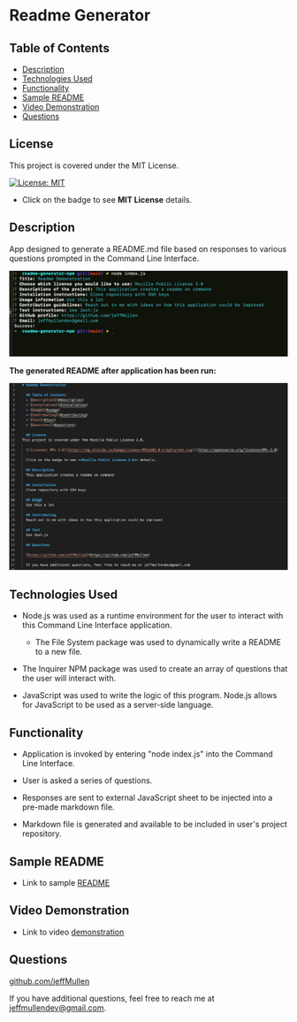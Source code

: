 # Readme Generator

  ## Table of Contents
  * [Description](#description)
  * [Technologies Used](#technologies-used)
  * [Functionality](#functionality)
  * [Sample README](#sample-readme)
  * [Video Demonstration](#video-demonstration)
  * [Questions](#questions)

  ## License 
  This project is covered under the MIT License.
    
  [![License: MIT](https://img.shields.io/badge/License-MIT-yellow.svg)](https://opensource.org/licenses/MIT)
  
  - Click on the badge to see **MIT License** details.

  ## Description
  App designed to generate a README.md file based on responses to various questions prompted in the Command Line Interface.

  ![App screenshot](./images/readme-app-screenshot.png)

  **The generated README after application has been run:**

  ![Generated Readme](./images/generated-readme-screenshot.png)

  ## Technologies Used
  - Node.js was used as a runtime environment for the user to interact with this Command Line Interface application.

    * The File System package was used to dynamically write a README to a new file.

  - The Inquirer NPM package was used to create an array of questions that the user will interact with.
  
  - JavaScript was used to write the logic of this program.  Node.js allows for JavaScript to be used as a server-side language.

  ## Functionality
  - Application is invoked by entering "node index.js" into the Command Line Interface.

  - User is asked a series of questions.
    
  - Responses are sent to external JavaScript sheet to be injected into a pre-made markdown file.

  - Markdown file is generated and available to be included in user's project repository.
  
  ## Sample README
  - Link to sample [README](./sample-readme/generateReadme.md)

  ## Video Demonstration
  - Link to video [demonstration](https://drive.google.com/file/d/1fKFZnUkkVQHlU3_wphIZFHM15PV_YB4t/view?usp=sharing)

  ## Questions
  
  [github.com/jeffMullen](https://github.com/jeffMullen)

  If you have additional questions, feel free to reach me at jeffmullendev@gmail.com.